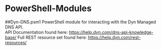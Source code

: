 # PowerShell-Modules
##Dyn-DNS.psm1
PowerShell module for interacting with the Dyn Managed DNS API.   
API Documentation found here: https://help.dyn.com/dns-api-knowledge-base/
Full REST resource set found here: https://help.dyn.com/rest-resources/